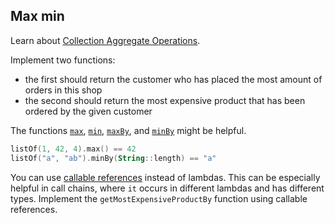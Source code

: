 ## Max min

Learn about [Collection Aggregate Operations](https://kotlinlang.org/docs/reference/collection-aggregate.html).

Implement two functions:
- the first should return the customer who has placed the most amount of orders in this shop 
- the second should return the most expensive product that has been ordered by the given customer

The functions
[`max`](https://kotlinlang.org/api/latest/jvm/stdlib/kotlin.collections/kotlin.-iterable/max.html),
[`min`](https://kotlinlang.org/api/latest/jvm/stdlib/kotlin.collections/kotlin.-iterable/min.html),
[`maxBy`](https://kotlinlang.org/api/latest/jvm/stdlib/kotlin.collections/kotlin.-iterable/max-by.html), and
[`minBy`](https://kotlinlang.org/api/latest/jvm/stdlib/kotlin.collections/kotlin.-iterable/min-by.html)
might be helpful.

```kotlin
listOf(1, 42, 4).max() == 42
listOf("a", "ab").minBy(String::length) == "a"
```

You can use [callable references](https://kotlinlang.org/docs/reference/lambdas.html#instantiating-a-function-type)
instead of lambdas. This can be especially helpful in call chains, where
`it` occurs in different lambdas and has different types.
Implement the `getMostExpensiveProductBy` function using callable references.  

